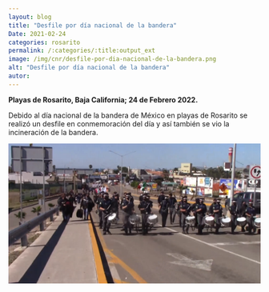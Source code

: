 ```yaml
---
layout: blog
title: "Desfile por día nacional de la bandera"
Date: 2021-02-24
categories: rosarito
permalink: /:categories/:title:output_ext
image: /img/cnr/desfile-por-dia-nacional-de-la-bandera.png
alt: "Desfile por día nacional de la bandera"
autor:
---
```


**Playas de Rosarito, Baja California; 24 de Febrero 2022.** 

Debido al día nacional de la bandera de México en playas de Rosarito se realizó un desfile en conmemoración del día y así también se vio la incineración de la bandera.

<div id="carouselExampleSlidesOnly" class="carousel slide" data-ride="carousel">
  <div class="carousel-inner">
    <div class="carousel-item active">
       <img class="d-block w-100" src="/img/cnr/desfile-por-dia-nacional-de-la-bandera.png" loading="lazy"  alt="Desfile por día nacional de la bandera">
    </div>
  </div>
</div>